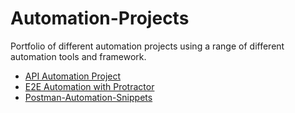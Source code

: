 # Automation-Projects
Portfolio of different automation projects using a range of different automation tools and framework.

* [API Automation Project](https://github.com/Chuckos/Automation-Projects/tree/master/API-Automation)
* [E2E Automation with Protractor](https://github.com/Chuckos/protractor-e2e-demo)
* [Postman-Automation-Snippets](https://github.com/Chuckos/Automation-Projects/tree/master/Postman-Automation-Helpers)
